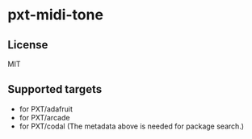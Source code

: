 # pxt-midi-tone

## License

MIT

## Supported targets

* for PXT/adafruit
* for PXT/arcade
* for PXT/codal
(The metadata above is needed for package search.)